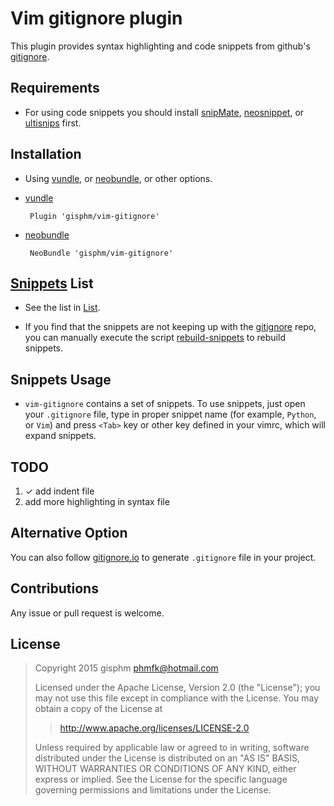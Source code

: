 Vim gitignore plugin
====================

This plugin provides syntax highlighting and code snippets
from github's [gitignore][7].


Requirements
------------

* For using code snippets you should install
[snipMate][1], [neosnippet][2], or [ultisnips][3] first.


Installation
------------

* Using [vundle][4], or [neobundle][5], or other options.

* [vundle][4]

    ```VimL
     Plugin 'gisphm/vim-gitignore'
    ```

* [neobundle][5]

    ```VimL
     NeoBundle 'gisphm/vim-gitignore'
    ```


[Snippets](snippets/gitignore) List
-----------------------------------

* See the list in [List](List.md).

* If you find that the snippets are not keeping up with the [gitignore][7] repo,
you can manually execute the script [rebuild-snippets](rebuild-snippets)
to rebuild snippets.


Snippets Usage
--------------

* `vim-gitignore` contains a set of snippets. To use snippets,
just open your `.gitignore` file, type in proper snippet name
(for example, `Python`, or `Vim`)
and press `<Tab>` key or other key defined in your vimrc,
which will expand snippets.


TODO
----

1. ✓ add indent file
2. add more highlighting in syntax file

Alternative Option
--------------

You can also follow [gitignore.io][6] to generate `.gitignore` file in your project.


Contributions
-------------

Any issue or pull request is welcome.


License
--------
> Copyright 2015 gisphm <phmfk@hotmail.com>
>
> Licensed under the Apache License, Version 2.0 (the "License");
> you may not use this file except in compliance with the License.
> You may obtain a copy of the License at
>
>> http://www.apache.org/licenses/LICENSE-2.0
>
> Unless required by applicable law or agreed to in writing, software
> distributed under the License is distributed on an "AS IS" BASIS,
> WITHOUT WARRANTIES OR CONDITIONS OF ANY KIND, either express or implied.
> See the License for the specific language governing permissions and
> limitations under the License.


[1]: https://github.com/garbas/vim-snipmate
[2]: https://github.com/Shougo/neosnippet.vim
[3]: https://github.com/SirVer/ultisnips
[4]: https://github.com/gmarik/vundle
[5]: https://github.com/Shougo/neobundle.vim
[6]: https://www.gitignore.io
[7]: https://github.com/github/gitignore
